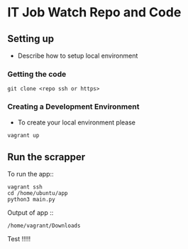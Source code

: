 # IT Job Watch Repo and Code

## Setting up
- Describe how to setup local environment

### Getting the code

```
git clone <repo ssh or https>
```


### Creating a Development Environment


- To create your local environment please

```
vagrant up
```
<!-- To see the website with your changes go to :::

```
development.local
```
-->  
## Run the scrapper
To run the app::

```
vagrant ssh
cd /home/ubuntu/app
python3 main.py

```

Output of app ::

 ```
 /home/vagrant/Downloads
 ```

Test !!!!!
